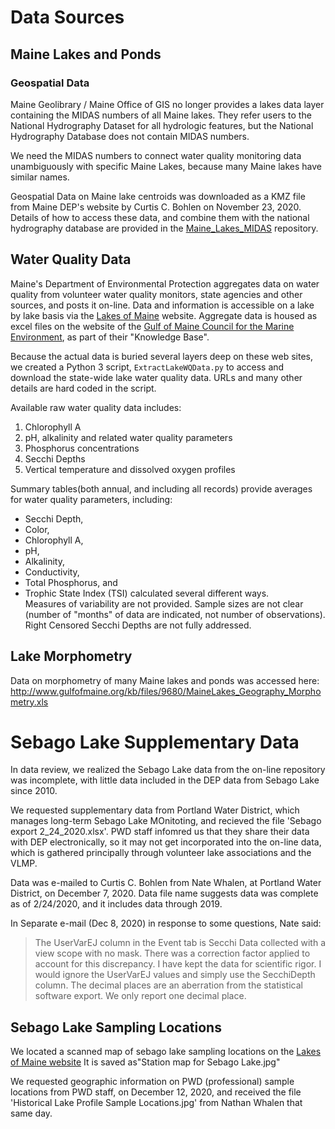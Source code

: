 # Data Sources 

## Maine Lakes and Ponds
###  Geospatial Data
Maine Geolibrary / Maine Office of GIS no longer provides a lakes data layer
containing the MIDAS numbers of all Maine lakes. They refer users to the
National Hydrography Dataset for all hydrologic features, but the National
Hydrography Database does not contain MIDAS numbers.

We need the MIDAS numbers to connect water quality monitoring data unambiguously
with specific Maine Lakes, because many Maine lakes have similar names.

Geospatial Data on Maine lake centroids was downloaded as a KMZ file from
Maine DEP's website by Curtis C. Bohlen on November 23, 2020. Details of 
how to access these data, and combine them with the national hydrography
database are provided in the
[Maine_Lakes_MIDAS](https://github.com/ccb60/Maine_Lakes_MIDAS)
repository.

## Water Quality Data
Maine's Department of Environmental Protection aggregates data on water
quality from volunteer water quality monitors, state agencies and other
sources, and posts it on-line.  Data and information is accessible on a lake
by lake basis via the [Lakes of Maine](https://www.lakesofmaine.org/) website. 
Aggregate data is housed as excel files on the website of the 
[Gulf of Maine Council for the Marine Environment](http://www.gulfofmaine.org),
as part of their "Knowledge Base".

Because the actual data is buried several layers deep on these web sites, we
created a Python 3 script, `ExtractLakeWQData.py` to access and download the
state-wide lake water quality data. URLs and many other details are hard
coded in the script. 

Available raw water quality data includes:
1.  Chlorophyll A
2.  pH, alkalinity and related water quality parameters
3.  Phosphorus concentrations
4.  Secchi Depths
5.  Vertical temperature and dissolved oxygen profiles

Summary tables(both annual, and including all records) provide averages for
water quality parameters, including:  
*  Secchi Depth,  
*  Color,   
*  Chlorophyll A,  
*  pH,  
*  Alkalinity,  
*  Conductivity,  
*  Total Phosphorus, and  
*  Trophic State Index (TSI) calculated several different ways.  
Measures of variability are not provided.  Sample sizes are not clear (number of
"months" of data are indicated, not number of observations). Right Censored
Secchi Depths are not fully addressed.

## Lake Morphometry
Data on morphometry of many Maine lakes and ponds was accessed here:
http://www.gulfofmaine.org/kb/files/9680/MaineLakes_Geography_Morphometry.xls

# Sebago Lake Supplementary Data
In data review, we realized the Sebago Lake data from the on-line repository
was incomplete, with little data included in the DEP data from Sebago Lake
since 2010.

We requested supplementary data from Portland Water District, which manages
long-term Sebago Lake MOnitoting, and recieved the file
'Sebago export 2_24_2020.xlsx'.  PWD staff infomred us that they share their
data with DEP electronically, so it may not get incorporated
into the on-line data, which is gathered principally through volunteer lake
associations and the VLMP.

Data was e-mailed to Curtis C. Bohlen from Nate Whalen, at Portland Water
District, on December 7, 2020.  Data file name suggests data was complete as
of 2/24/2020, and it includes data through 2019.

In Separate e-mail (Dec 8, 2020) in response to some questions, Nate said:

> The UserVarEJ column in the Event tab is Secchi Data collected with a view
scope with no mask.  There was a correction factor applied to account for this
discrepancy.  I have kept the data for scientific rigor.  I would ignore the
UserVarEJ values and simply use the SecchiDepth column.  The decimal places are
an aberration from the statistical software export.  We only report one decimal
place.

## Sebago Lake Sampling Locations
We located a scanned map of sebago lake sampling locations on the
[Lakes of Maine website](https://www.lakesofmaine.org/lake-monitoring.html?m=5786)
It is saved as"Station map for Sebago Lake.jpg"

We requested geographic information on PWD (professional) sample locations from
PWD staff, on December 12, 2020, and received the file 'Historical Lake Profile
Sample Locations.jpg' from Nathan Whalen that same day.
